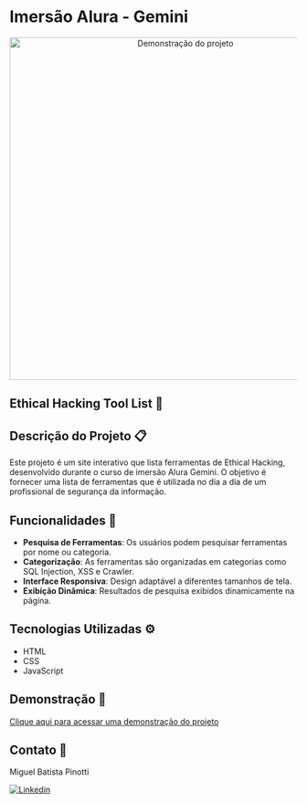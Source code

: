 # Imersão Alura - Gemini

<p align="center">
  <img src="gif.gif" alt="Demonstração do projeto" width="600">
</p>

## Ethical Hacking Tool List 🎩
## Descrição do Projeto 📋

Este projeto é um site interativo que lista ferramentas de Ethical Hacking, desenvolvido durante o curso de imersão Alura Gemini. O objetivo é fornecer uma lista de ferramentas que é utilizada no dia a dia de um profissional de segurança da informação.

## Funcionalidades 🔎

- **Pesquisa de Ferramentas**: Os usuários podem pesquisar ferramentas por nome ou categoria.
- **Categorização**: As ferramentas são organizadas em categorias como SQL Injection, XSS e Crawler.
- **Interface Responsiva**: Design adaptável a diferentes tamanhos de tela.
- **Exibição Dinâmica**: Resultados de pesquisa exibidos dinamicamente na página.

## Tecnologias Utilizadas ⚙️

- HTML
- CSS
- JavaScript

## Demonstração 🎥
[Clique aqui para acessar uma demonstração do projeto](https://miguel-b-p.github.io/Imersao-Alura-Gemini/)

## Contato 🔗
Miguel Batista Pinotti

[![Linkedin](https://img.shields.io/badge/LinkedIn-0077B5?style=for-the-badge&logo=linkedin&logoColor=white)](https://www.linkedin.com/in/miguel-batista-pinotti-839657266/)
